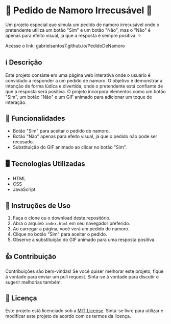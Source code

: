 # 💖 Pedido de Namoro Irrecusável 💍

Um projeto especial que simula um pedido de namoro irrecusável onde o pretendente utiliza um botão "Sim" e um botão "Não", mas o "Não" é apenas para efeito visual, já que a resposta é sempre positiva. ✨

Acesse o link: gabrielsantos7.github.io/PedidoDeNamoro

## ℹ️ Descrição

Este projeto consiste em uma página web interativa onde o usuário é convidado a responder a um pedido de namoro. O objetivo é demonstrar a intenção de forma lúdica e divertida, onde o pretendente está confiante de que a resposta será positiva. O projeto incorpora elementos como um botão "Sim", um botão "Não" e um GIF animado para adicionar um toque de interação.

## 🚀 Funcionalidades

* Botão "Sim" para aceitar o pedido de namoro.
* Botão "Não" apenas para efeito visual, já que o pedido não pode ser recusado.
* Substituição do GIF animado ao clicar no botão "Sim".

## 🖥️ Tecnologias Utilizadas

* HTML
* CSS
* JavaScript

## 📜 Instruções de Uso

1. Faça o clone ou o download deste repositório.
2. Abra o arquivo `index.html` em seu navegador preferido.
3. Ao carregar a página, você verá um pedido de namoro.
4. Clique no botão "Sim" para aceitar o pedido.
5. Observe a substituição do GIF animado para uma resposta positiva.

## 👍 Contribuição

Contribuições são bem-vindas! Se você quiser melhorar este projeto, fique à vontade para enviar um pull request. Sinta-se à vontade para discutir e sugerir melhorias também.

## 📄 Licença

Este projeto está licenciado sob a [MIT License](https://opensource.org/licenses/MIT). Sinta-se livre para utilizar e modificar este projeto de acordo com os termos da licença.
